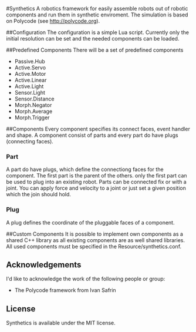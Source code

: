 #Synthetics
A robotics framework for easily assemble robots out of robotic components and run them in synthetic enviroment.
The simulation is based on Polycode (see http://polycode.org).

##Configuration
The configuration is a simple Lua script. Currently only the initial resolution can be set and the needed components can be loaded.

##Predefined Components
There will be a set of predefined components
* Passive.Hub
* Active.Servo
* Active.Motor
* Active.Linear
* Active.Light
* Sensor.Light
* Sensor.Distance
* Morph.Negator
* Morph.Average
* Morph.Trigger

##Components
Every component specifies its connect faces, event handler and shape. A component consist of parts and every part do have plugs (connecting faces).

### Part
A part do have plugs, which define the connectiong faces for the component. The first part is the parent of the others. only the first part can be used to plug into an existing robot.
Parts can be connected fix or with a joint. You can apply force and velocity to a joint or just set a given position which the join should hold.

### Plug
A plug defines the coordinate of the pluggable faces of a component.

##Custom Components
It is possible to implement own components as a shared C++ library as all existing components are as well shared libraries. All used components must be specified in the Resource/synthetics.conf. 

## Acknowledgements
I'd like to acknowledge the work of the following people or group:

* The Polycode framework from Ivan Safrin

## License
Synthetics is available under the MIT license.
